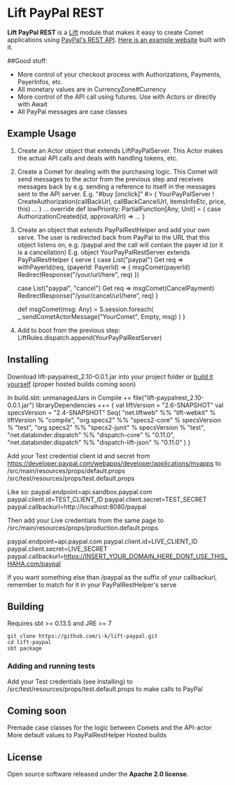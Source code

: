 # Lift PayPal REST

**Lift PayPal REST** is a [Lift](http://github.com/lift) module that makes it easy to create Comet applications using [PayPal's REST API](https://developer.paypal.com/webapps/developer/docs/api/).
[Here is an example website](https://easyethiopia.com) built with it.

##Good stuff:

* More control of your checkout process with Authorizations, Payments, PayerInfos, etc.
* All monetary values are in CurrencyZone#Currency
* More control of the API call using futures. Use with Actors or directly with Await
* All PayPal messages are case classes

## Example Usage
  1. Create an Actor object that extends LiftPayPalServer.
  This Actor makes the actual API calls and deals with handling tokens, etc.
  2. Create a Comet for dealing with the purchasing logic.
  This Comet will send messages to the actor from the previous step
  and receives messages back by e.g. sending a reference to itself in the messages sent to the API server.
  E.g.
    "#buy [onclick]" #> {
      YourPayPalServer ! CreateAuthorization(callBackUrl, callBackCancelUrl, itemsInfoEtc, price, this)
      ...
    }
    ...
    override def lowPriority: PartialFunction[Any, Unit] = {
      case AuthorizationCreated(id, approvalUrl) => ...
    }
    
  3. Create an object that extends PayPalRestHelper and add your own serve. The user is redirected back from PayPal to 
  the URL that this object listens on, e.g. /paypal and the call will contain the payer id (or it is a cancellation)
  E.g.
    object YourPayPalRestServer extends PayPalRestHelper {
      serve {
        case List("paypal") Get req => withPayerId(req, (payerId: PayerId) => {
          msgComet(payerId)
          RedirectResponse("/your/url/here", req)
        })
      
        case List("paypal", "cancel") Get req =>
          msgComet(CancelPayment)
          RedirectResponse("/your/cancel/url/here", req)
      }
    
      def msgComet(msg: Any) = S.session.foreach(
        _.sendCometActorMessage("YourComet", Empty, msg)
      )
    }
    
  4. Add to boot from the previous step: LiftRules.dispatch.append(YourPayPalRestServer)

## Installing
  Download lift-paypalrest_2.10-0.0.1.jar into your project folder or [build it yourself](#building) (proper hosted builds coming soon)
  
  In build.sbt:
    unmanagedJars in Compile += file("lift-paypalrest_2.10-0.0.1.jar")
    libraryDependencies ++= {
      val liftVersion = "2.6-SNAPSHOT"
      val specsVersion = "2.4-SNAPSHOT"
      Seq(
        "net.liftweb" %% "lift-webkit" % liftVersion % "compile",
        "org.specs2" %% "specs2-core" % specsVersion % "test",
        "org.specs2" %% "specs2-junit" % specsVersion % "test",
        "net.databinder.dispatch" %% "dispatch-core" % "0.11.0",
        "net.databinder.dispatch" %% "dispatch-lift-json" % "0.11.0"
      )
    }
    
  Add your Test credential client id and secret from https://developer.paypal.com/webapps/developer/applications/myapps to
    /src/main/resources/props/default.props
    /src/test/resources/props/test.default.props
  
  Like so:
    paypal.endpoint=api.sandbox.paypal.com
    paypal.client.id=TEST_CLIENT_ID
    paypal.client.secret=TEST_SECRET
    paypal.callbackurl=http://localhost:8080/paypal
  
  Then add your Live credentials from the same page to
    /src/main/resources/props/production.default.props

  paypal.endpoint=api.paypal.com
  paypal.client.id=LIVE_CLIENT_ID
  paypal.client.secret=LIVE_SECRET
  paypal.callbackurl=https://INSERT_YOUR_DOMAIN_HERE_DONT_USE_THIS_HAHA.com/paypal
  
  If you want something else than /paypal as the suffix of your callbackurl,
  remember to match for it in your PayPalRestHelper's serve

## Building
  Requires sbt >= 0.13.5 and JRE >= 7
  
    git clone https://github.com/i-k/lift-paypal.git
    cd lift-paypal
    sbt package
    
### Adding and running tests
  Add your Test credentials (see Installing) to /src/test/resources/props/test.default.props to make calls to PayPal

## Coming soon
  Premade case classes for the logic between Comets and the API-actor
  More default values to PayPalRestHelper
  Hosted builds

## License

Open source software released under the **Apache 2.0 license**.
